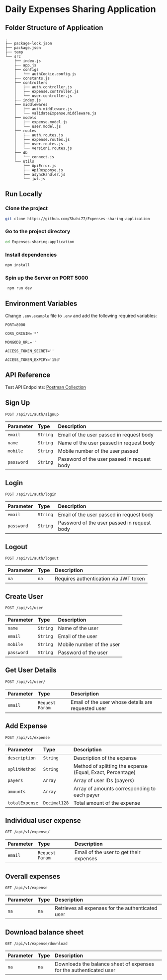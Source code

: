 # Daily Expenses Sharing Application

## Folder Structure of Application

```
.
├── package-lock.json
├── package.json
├── temp
└── src
    ├── index.js
    ├── app.js
    ├── configs
    │   └── authCookie.config.js
    ├── constants.js
    ├── controllers
    │   ├── auth.controller.js
    │   ├── expense.controller.js
    │   └── user.controller.js
    ├── index.js
    ├── middlewares
    │   ├── auth.middleware.js
    │   └── validateExpense.middleware.js
    ├── models
    │   ├── expense.model.js
    │   └── user.model.js
    ├── routes
    │   ├── auth.routes.js
    │   ├── expense.routes.js
    │   ├── user.routes.js
    │   └── version1.routes.js
    ├── db
    │   └── connect.js
    └── utils
        ├── ApiError.js
        ├── ApiResponse.js
        ├── asyncHandler.js
        └── jwt.js
```

## Run Locally

### Clone the project

```bash
git clone https://github.com/Shahi77/Expenses-sharing-application
```

### Go to the project directory

```bash
cd Expenses-sharing-application
```

### Install dependencies

```bash
npm install
```

### Spin up the Server on PORT 5000

```bash
 npm run dev
```

## Environment Variables

Change `.env.example` file to `.env` and add the following required variables:

`PORT=8000`

`CORS_ORIGIN='*'`

`MONGODB_URL=''`

`ACCESS_TOKEN_SECRET=''`

`ACCESS_TOKEN_EXPIRY='15d'`

## API Reference

Test API Endpoints: [Postman Collection](https://www.postman.com/altimetry-saganist-53324669/workspace/github/collection/17929702-302bbd1f-732e-4e6c-9356-435188f655c1?action=share&creator=17929702&active-environment=17929702-658cced1-cde0-411b-91a3-22e346d64490)

## Sign Up

```http
POST /api/v1/auth/signup
```

| Parameter  | Type     | Description                                 |
| :--------- | :------- | :------------------------------------------ |
| `email`    | `String` | Email of the user passed in request body    |
| `name`     | `String` | Name of the user passed in request body     |
| `mobile`   | `String` | Mobile number of the user passed            |
| `password` | `String` | Password of the user passed in request body |

## Login

```http
POST /api/v1/auth/login
```

| Parameter  | Type     | Description                                 |
| :--------- | :------- | :------------------------------------------ |
| `email`    | `String` | Email of the user passed in request body    |
| `password` | `String` | Password of the user passed in request body |

## Logout

```http
POST /api/v1/auth/logout
```

| Parameter | Type | Description                           |
| :-------- | :--- | :------------------------------------ |
| `na`      | `na` | Requires authentication via JWT token |

## Create User

```http
POST /api/v1/user
```

| Parameter  | Type     | Description               |
| :--------- | :------- | :------------------------ |
| `name`     | `String` | Name of the user          |
| `email`    | `String` | Email of the user         |
| `mobile`   | `String` | Mobile number of the user |
| `password` | `String` | Password of the user      |

## Get User Details

```http
POST /api/v1/user/
```

| Parameter | Type            | Description                                        |
| :-------- | :-------------- | :------------------------------------------------- |
| `email`   | `Request Param` | Email of the user whose details are requested user |

## Add Expense

```http
POST /api/v1/expense
```

| Parameter      | Type         | Description                                                |
| :------------- | :----------- | :--------------------------------------------------------- |
| `description`  | `String`     | Description of the expense                                 |
| `splitMethod`  | `String`     | Method of splitting the expense (Equal, Exact, Percentage) |
| `payers`       | `Array`      | Array of user IDs (payers)                                 |
| `amounts`      | `Array`      | Array of amounts corresponding to each payer               |
| `totalExpense` | `Decimal128` | Total amount of the expense                                |

## Individual user expense

```http
GET /api/v1/expense/
```

| Parameter | Type            | Description                             |
| :-------- | :-------------- | :-------------------------------------- |
| `email`   | `Request Param` | Email of the user to get their expenses |

## Overall expenses

```http
GET /api/v1/expense
```

| Parameter | Type | Description                                       |
| :-------- | :--- | :------------------------------------------------ |
| `na`      | `na` | Retrieves all expenses for the authenticated user |

## Download balance sheet

```http
GET /api/v1/expense/download
```

| Parameter | Type | Description                                                        |
| :-------- | :--- | :----------------------------------------------------------------- |
| `na`      | `na` | Downloads the balance sheet of expenses for the authenticated user |
